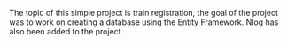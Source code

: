 The topic of this simple project is train registration, the goal of the project was to work on creating a database using the Entity Framework. Nlog has also been added to the project.
